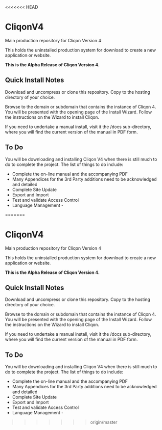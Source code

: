 <<<<<<< HEAD
# CliqonV4
Main production repository for Cliqon Version 4

This holds the uninstalled production system for download to create a new application or website.

**This is the Alpha Release of Cliqon Version 4**. 

## Quick Install Notes ##

Download and uncompress or clone this repository. Copy to the hosting directory of your choice. 

Browse to the domain or subdomain that contains the instance of Cliqon 4. You will be presented with the opening page of the Install Wizard. Follow the instructions on the Wizard to install Cliqon. 

If you need to undertake a manual install, visit it the /docs sub-directory, where you will find the current version of the manual in PDF form.

## To Do ##

You will be downloading and installing Cliqon V4 when there is still much to do to complete the project. The list of things to do include:

- Complete the on-line manual and the accompanying PDF
- Many Appendices for the 3rd Party additions need to be acknowledged and detailed
- Complete Site Update
- Export and Import
- Test and validate Access Control
- Language Management - 

=======
# CliqonV4
Main production repository for Cliqon Version 4

This holds the uninstalled production system for download to create a new application or website.

**This is the Alpha Release of Cliqon Version 4**. 

## Quick Install Notes ##

Download and uncompress or clone this repository. Copy to the hosting directory of your choice. 

Browse to the domain or subdomain that contains the instance of Cliqon 4. You will be presented with the opening page of the Install Wizard. Follow the instructions on the Wizard to install Cliqon. 

If you need to undertake a manual install, visit it the /docs sub-directory, where you will find the current version of the manual in PDF form.

## To Do ##

You will be downloading and installing Cliqon V4 when there is still much to do to complete the project. The list of things to do include:

- Complete the on-line manual and the accompanying PDF
- Many Appendices for the 3rd Party additions need to be acknowledged and detailed
- Complete Site Update
- Export and Import
- Test and validate Access Control
- Language Management - 

>>>>>>> origin/master
